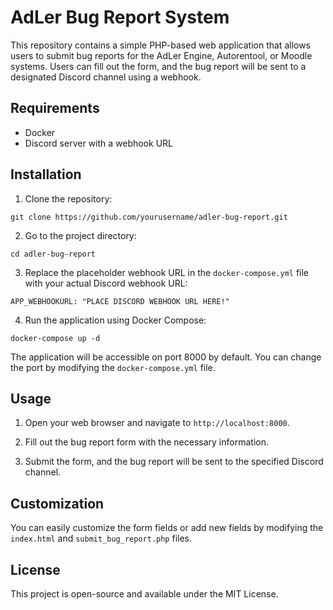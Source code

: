 # AdLer Bug Report System

This repository contains a simple PHP-based web application that allows users to submit bug reports for the AdLer Engine, Autorentool, or Moodle systems. Users can fill out the form, and the bug report will be sent to a designated Discord channel using a webhook.

## Requirements

- Docker
- Discord server with a webhook URL

## Installation

1. Clone the repository:

```
git clone https://github.com/yourusername/adler-bug-report.git
```

2. Go to the project directory:

```
cd adler-bug-report
```

3. Replace the placeholder webhook URL in the `docker-compose.yml` file with your actual Discord webhook URL:

```
APP_WEBHOOKURL: "PLACE DISCORD WEBHOOK URL HERE!"
```

4. Run the application using Docker Compose:

```
docker-compose up -d
```

The application will be accessible on port 8000 by default. You can change the port by modifying the `docker-compose.yml` file.

## Usage

1. Open your web browser and navigate to `http://localhost:8000`.

2. Fill out the bug report form with the necessary information.

3. Submit the form, and the bug report will be sent to the specified Discord channel.

## Customization

You can easily customize the form fields or add new fields by modifying the `index.html` and `submit_bug_report.php` files.

## License

This project is open-source and available under the MIT License.